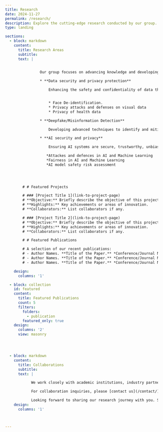 ```yaml
---
title: Research
date: 2024-11-27
permalink: /research/
description: Explore the cutting-edge research conducted by our group.
type: landing

sections:
  - block: markdown
    content:
      title: Research Areas
      subtitle:
      text: |
       

                Our group focuses on advancing knowledge and developing innovative solutions in the following key areas:

                * **Data security and privacy protection**

                    Enhancing the safety and confidentiality of data through innovative AI-driven solutions.


                    * Face De-identification.
                    * Privacy attacks and defenses on visual data
                    * Privacy of health data

                * **Deepfake/Misinformation Detection**

                    Developing advanced techniques to identify and mitigate manipulated media for secure and trustworthy digital spaces.

                * **AI security and privacy**

                    Ensuring AI systems are secure, trustworthy, unbiased, equitable, and transparent to foster trust and inclusivity in technology.

                   *Attackes and defences in AI and Machine Learning
                   *Fairness in AI and Machine Learning
                   *AI model safety risk assessment
                   

                    

        # # Featured Projects

        # ### [Project Title 1](link-to-project-page)
        # **Objective:** Briefly describe the objective of this project.  
        # **Highlights:** Key achievements or areas of innovation.  
        # **Collaborators:** List collaborators if any.  

        # ### [Project Title 2](link-to-project-page)
        # **Objective:** Briefly describe the objective of this project.  
        # **Highlights:** Key achievements or areas of innovation.  
        # **Collaborators:** List collaborators if any.  

        # # Featured Publications

        # A selection of our recent publications:
        # - Author Names. **Title of the Paper.** *Conference/Journal Name,* Year. [DOI/Link](#)
        # - Author Names. **Title of the Paper.** *Conference/Journal Name,* Year. [DOI/Link](#)
        # - Author Names. **Title of the Paper.** *Conference/Journal Name,* Year. [DOI/Link](#)

    design:
      columns: '1'

  - block: collection
    id: featured
    content:
      title: Featured Publications
      count: 5
      filters:
        folders:
          - publication
        featured_only: true
    design:
      columns: '2'
      view: masonry




  - block: markdown
    content:
      title: Collaborations
      subtitle:
      text: |

            We work closely with academic institutions, industry partners, and research organizations to solve pressing challenges.

            For collaboration inquiries, please [contact us](/contact/).

            Looking forward to sharing our research journey with you. Stay connected!
    design:
      columns: '1'



---
```

